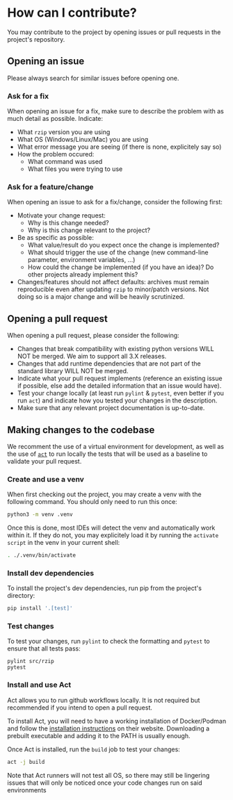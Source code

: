 # How can I contribute?

You may contribute to the project by opening issues or pull requests in the project's repository.

## Opening an issue

Please always search for similar issues before opening one.

### Ask for a fix

When opening an issue for a fix, make sure to describe the problem with as much detail as possible. Indicate:

* What `rzip` version you are using
* What OS (Windows/Linux/Mac) you are using
* What error message you are seeing (if there is none, explicitely say so)
* How the problem occured:
  * What command was used
  * What files you were trying to use

### Ask for a feature/change

When opening an issue to ask for a fix/change, consider the following first:

* Motivate your change request:
  * Why is this change needed?
  * Why is this change relevant to the project?
* Be as specific as possible:
  * What value/result do you expect once the change is implemented?
  * What should trigger the use of the change (new command-line parameter, environment variables, ...)
  * How could the change be implemented (if you have an idea)? Do other projects already implement this?
* Changes/features should not affect defaults: archives must remain reproducible even after updating `rzip` to minor/patch versions. Not doing so is a major change and will be heavily scrutinized.

## Opening a pull request

When opening a pull request, please consider the following:

* Changes that break compatibility with existing python versions WILL NOT be merged. We aim to support all 3.X releases.
* Changes that add runtime dependencies that are not part of the standard library WILL NOT be merged.
* Indicate what your pull request implements (reference an existing issue if possible, else add the detailed information that an issue would have).
* Test your change locally (at least run `pylint` & `pytest`, even better if you run `act`) and indicate how you tested your changes in the description.
* Make sure that any relevant project documentation is up-to-date.

## Making changes to the codebase

We recomment the use of a virtual environment for development, as well as the use of [`act`](https://github.com/nektos/act) to run locally the tests that will be used as a baseline to validate your pull request.

### Create and use a venv

When first checking out the project, you may create a venv with the following command. You should only need to run this once:

```bash
python3 -m venv .venv
```

Once this is done, most IDEs will detect the venv and automatically work within it. If they do not, you may explicitely load it by running the `activate script` in the venv in your current shell:

```bash
. ./.venv/bin/activate
```

### Install dev dependencies

To install the project's dev dependencies, run pip from the project's directory:

```bash
pip install '.[test]'
```

### Test changes

To test your changes, run `pylint` to check the formatting and `pytest` to ensure that all tests pass:

```
pylint src/rzip
pytest
```

### Install and use Act

Act allows you to run github workflows locally. It is not required but recommended if you intend to open a pull request.

To install Act, you will need to have a working installation of Docker/Podman and follow the [installation instructions](https://nektosact.com/installation/index.html) on their website. Downloading a prebuilt executable and adding it to the PATH is usually enough.

Once Act is installed, run the `build` job to test your changes:

```bash
act -j build
```

Note that Act runners will not test all OS, so there may still be lingering issues that will only be noticed once your code changes run on said environments
